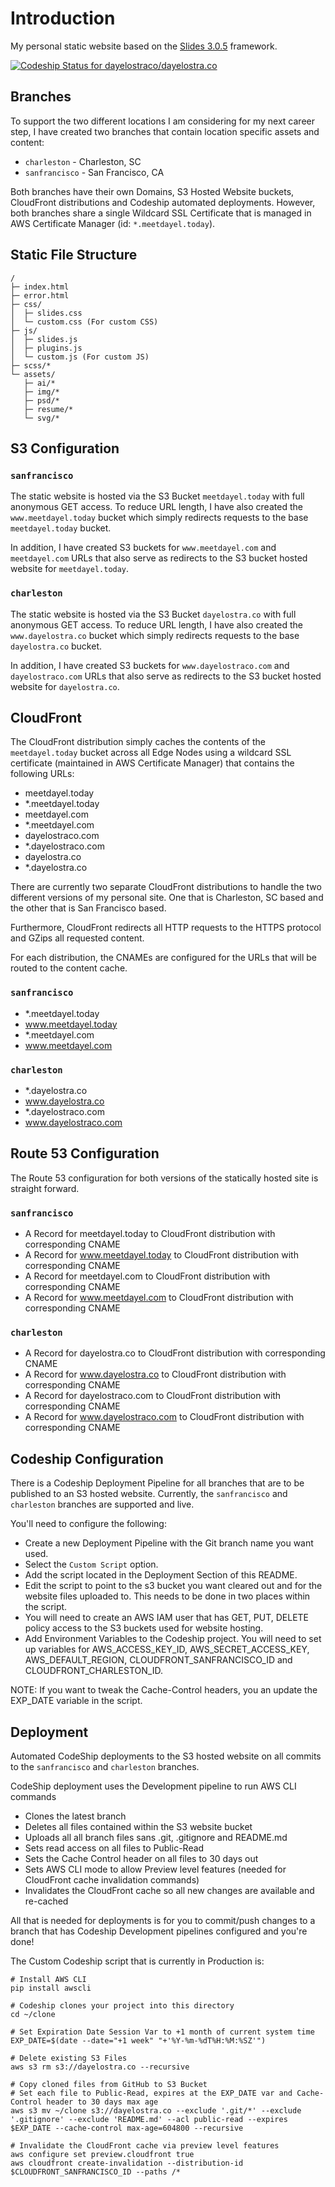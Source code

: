 # Introduction
My personal static website based on the [Slides 3.0.5](https://designmodo.com/slides/) framework.

[ ![Codeship Status for dayelostraco/dayelostra.co](https://app.codeship.com/projects/21857230-faee-0134-b168-721cf569a862/status?branch=master)](https://app.codeship.com/projects/211392)

## Branches
To support the two different locations I am considering for my next career step, I have created two branches that contain location specific assets and content:

* `charleston` - Charleston, SC
* `sanfrancisco` - San Francisco, CA

Both branches have their own Domains, S3 Hosted Website buckets, CloudFront distributions and Codeship automated deployments. However, both branches share a single Wildcard SSL Certificate that is managed in AWS Certificate Manager (id: `*.meetdayel.today`).

## Static File Structure

```
/
├─ index.html
├─ error.html
├─ css/
│  ├─ slides.css
│  └─ custom.css (For custom CSS)
├─ js/
│  ├─ slides.js
│  ├─ plugins.js
│  └─ custom.js (For custom JS)
├─ scss/*
└─ assets/
   ├─ ai/*
   ├─ img/*
   ├─ psd/*
   ├─ resume/*
   └─ svg/*
```

## S3 Configuration

### `sanfrancisco`

The static website is hosted via the S3 Bucket `meetdayel.today` with full anonymous GET access. To reduce URL length, I have also created the `www.meetdayel.today` bucket which simply redirects requests to the base `meetdayel.today` bucket. 

In addition, I have created S3 buckets for `www.meetdayel.com` and `meetdayel.com` URLs that also serve as redirects to the S3 bucket hosted website for `meetdayel.today`.

### `charleston`

The static website is hosted via the S3 Bucket `dayelostra.co` with full anonymous GET access. To reduce URL length, I have also created the `www.dayelostra.co` bucket which simply redirects requests to the base `dayelostra.co` bucket. 

In addition, I have created S3 buckets for `www.dayelostraco.com` and `dayelostraco.com` URLs that also serve as redirects to the S3 bucket hosted website for `dayelostra.co`.


## CloudFront

The CloudFront distribution simply caches the contents of the `meetdayel.today` bucket across all Edge Nodes using a wildcard SSL certificate (maintained in AWS Certificate Manager) that contains the following URLs:

* meetdayel.today
* *.meetdayel.today
* meetdayel.com
* *.meetdayel.com
* dayelostraco.com
* *.dayelostraco.com
* dayelostra.co
* *.dayelostra.co

There are currently two separate CloudFront distributions to handle the two different versions of my personal site. One that is Charleston, SC based and the other that is San Francisco based. 

Furthermore, CloudFront redirects all HTTP requests to the HTTPS protocol and GZips all requested content.

For each distribution, the CNAMEs are configured for the URLs that will be routed to the content cache.

### `sanfrancisco`
* *.meetdayel.today
* www.meetdayel.today
* *.meetdayel.com
* www.meetdayel.com

### `charleston`
* *.dayelostra.co
* www.dayelostra.co
* *.dayelostraco.com
* www.dayelostraco.com


## Route 53 Configuration

The Route 53 configuration for both versions of the statically hosted site is straight forward.

### `sanfrancisco`
* A Record for meetdayel.today to CloudFront distribution with corresponding CNAME
* A Record for www.meetdayel.today to CloudFront distribution with corresponding CNAME
* A Record for meetdayel.com to CloudFront distribution with corresponding CNAME
* A Record for www.meetdayel.com to CloudFront distribution with corresponding CNAME

### `charleston`
* A Record for dayelostra.co to CloudFront distribution with corresponding CNAME
* A Record for www.dayelostra.co to CloudFront distribution with corresponding CNAME
* A Record for dayelostraco.com to CloudFront distribution with corresponding CNAME
* A Record for www.dayelostraco.com to CloudFront distribution with corresponding CNAME

## Codeship Configuration
There is a Codeship Deployment Pipeline for all branches that are to be published to an S3 hosted website. Currently, the `sanfrancisco` and `charleston` branches are supported and live.

You'll need to configure the following:
* Create a new Deployment Pipeline with the Git branch name you want used.
* Select the `Custom Script` option.
* Add the script located in the Deployment Section of this README.
* Edit the script to point to the s3 bucket you want cleared out and for the website files uploaded to. This needs to be done in two places within the script.
* You will need to create an AWS IAM user that has GET, PUT, DELETE policy access to the S3 buckets used for website hosting.
* Add Environment Variables to the Codeship project. You will need to set up variables for AWS_ACCESS_KEY_ID, AWS_SECRET_ACCESS_KEY, AWS_DEFAULT_REGION, CLOUDFRONT_SANFRANCISCO_ID and CLOUDFRONT_CHARLESTON_ID.

NOTE: If you want to tweak the Cache-Control headers, you an update the EXP_DATE variable in the script.

## Deployment

Automated CodeShip deployments to the S3 hosted website on all commits to the `sanfrancisco` and `charleston` branches.

CodeShip deployment uses the Development pipeline to run AWS CLI commands

* Clones the latest branch
* Deletes all files contained within the S3 website bucket
* Uploads all all branch files sans .git, .gitignore and README.md
* Sets read access on all files to Public-Read
* Sets the Cache Control header on all files to 30 days out
* Sets AWS CLI mode to allow Preview level features (needed for CloudFront cache invalidation commands)
* Invalidates the CloudFront cache so all new changes are available and re-cached

All that is needed for deployments is for you to commit/push changes to a branch that has Codeship Development pipelines configured and you're done!

The Custom Codeship script that is currently in Production is:
```
# Install AWS CLI
pip install awscli

# Codeship clones your project into this directory
cd ~/clone

# Set Expiration Date Session Var to +1 month of current system time
EXP_DATE=$(date --date="+1 week" "+'%Y-%m-%dT%H:%M:%SZ'")

# Delete existing S3 Files
aws s3 rm s3://dayelostra.co --recursive

# Copy cloned files from GitHub to S3 Bucket
# Set each file to Public-Read, expires at the EXP_DATE var and Cache-Control header to 30 days max age
aws s3 mv ~/clone s3://dayelostra.co --exclude '.git/*' --exclude '.gitignore' --exclude 'README.md' --acl public-read --expires $EXP_DATE --cache-control max-age=604800 --recursive

# Invalidate the CloudFront cache via preview level features
aws configure set preview.cloudfront true  
aws cloudfront create-invalidation --distribution-id $CLOUDFRONT_SANFRANCISCO_ID --paths /* 
````